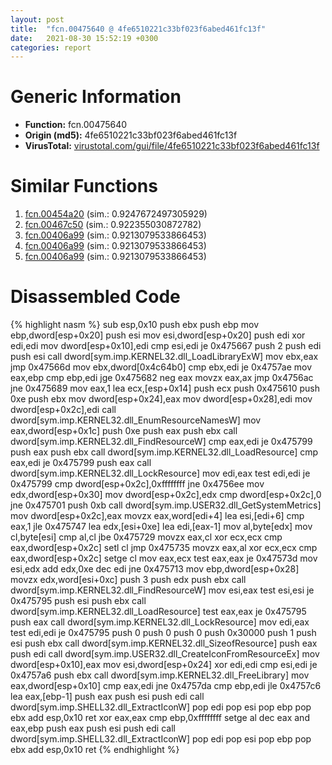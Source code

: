 ```yaml
---
layout: post
title:  "fcn.00475640 @ 4fe6510221c33bf023f6abed461fc13f"
date:   2021-08-30 15:52:19 +0300
categories: report
---
```


# Generic Information
- **Function:** fcn.00475640
- **Origin (md5):** 4fe6510221c33bf023f6abed461fc13f
- **VirusTotal:** [virustotal.com/gui/file/4fe6510221c33bf023f6abed461fc13f][virustotal_ref]



# Similar Functions

1. [fcn.00454a20][similar_1_ref] (sim.: 0.9247672497305929)
2. [fcn.00467c50][similar_2_ref] (sim.: 0.922355030872782)
3. [fcn.00406a99][similar_3_ref] (sim.: 0.9213079533866453)
4. [fcn.00406a99][similar_4_ref] (sim.: 0.9213079533866453)
5. [fcn.00406a99][similar_5_ref] (sim.: 0.9213079533866453)


# Disassembled Code

{% highlight nasm %}
sub esp,0x10
push ebx
push ebp
mov ebp,dword[esp+0x20]
push esi
mov esi,dword[esp+0x20]
push edi
xor edi,edi
mov dword[esp+0x10],edi
cmp esi,edi
je 0x475667
push 2
push edi
push esi
call dword[sym.imp.KERNEL32.dll_LoadLibraryExW]
mov ebx,eax
jmp 0x47566d
mov ebx,dword[0x4c64b0]
cmp ebx,edi
je 0x4757ae
mov eax,ebp
cmp ebp,edi
jge 0x475682
neg eax
movzx eax,ax
jmp 0x4756ac
jne 0x475689
mov eax,1
lea ecx,[esp+0x14]
push ecx
push 0x475610
push 0xe
push ebx
mov dword[esp+0x24],eax
mov dword[esp+0x28],edi
mov dword[esp+0x2c],edi
call dword[sym.imp.KERNEL32.dll_EnumResourceNamesW]
mov eax,dword[esp+0x1c]
push 0xe
push eax
push ebx
call dword[sym.imp.KERNEL32.dll_FindResourceW]
cmp eax,edi
je 0x475799
push eax
push ebx
call dword[sym.imp.KERNEL32.dll_LoadResource]
cmp eax,edi
je 0x475799
push eax
call dword[sym.imp.KERNEL32.dll_LockResource]
mov edi,eax
test edi,edi
je 0x475799
cmp dword[esp+0x2c],0xffffffff
jne 0x4756ee
mov edx,dword[esp+0x30]
mov dword[esp+0x2c],edx
cmp dword[esp+0x2c],0
jne 0x475701
push 0xb
call dword[sym.imp.USER32.dll_GetSystemMetrics]
mov dword[esp+0x2c],eax
movzx eax,word[edi+4]
lea esi,[edi+6]
cmp eax,1
jle 0x475747
lea edx,[esi+0xe]
lea edi,[eax-1]
mov al,byte[edx]
mov cl,byte[esi]
cmp al,cl
jbe 0x475729
movzx eax,cl
xor ecx,ecx
cmp eax,dword[esp+0x2c]
setl cl
jmp 0x475735
movzx eax,al
xor ecx,ecx
cmp eax,dword[esp+0x2c]
setge cl
mov eax,ecx
test eax,eax
je 0x47573d
mov esi,edx
add edx,0xe
dec edi
jne 0x475713
mov ebp,dword[esp+0x28]
movzx edx,word[esi+0xc]
push 3
push edx
push ebx
call dword[sym.imp.KERNEL32.dll_FindResourceW]
mov esi,eax
test esi,esi
je 0x475795
push esi
push ebx
call dword[sym.imp.KERNEL32.dll_LoadResource]
test eax,eax
je 0x475795
push eax
call dword[sym.imp.KERNEL32.dll_LockResource]
mov edi,eax
test edi,edi
je 0x475795
push 0
push 0
push 0
push 0x30000
push 1
push esi
push ebx
call dword[sym.imp.KERNEL32.dll_SizeofResource]
push eax
push edi
call dword[sym.imp.USER32.dll_CreateIconFromResourceEx]
mov dword[esp+0x10],eax
mov esi,dword[esp+0x24]
xor edi,edi
cmp esi,edi
je 0x4757a6
push ebx
call dword[sym.imp.KERNEL32.dll_FreeLibrary]
mov eax,dword[esp+0x10]
cmp eax,edi
jne 0x4757da
cmp ebp,edi
jle 0x4757c6
lea eax,[ebp-1]
push eax
push esi
push edi
call dword[sym.imp.SHELL32.dll_ExtractIconW]
pop edi
pop esi
pop ebp
pop ebx
add esp,0x10
ret 
xor eax,eax
cmp ebp,0xffffffff
setge al
dec eax
and eax,ebp
push eax
push esi
push edi
call dword[sym.imp.SHELL32.dll_ExtractIconW]
pop edi
pop esi
pop ebp
pop ebx
add esp,0x10
ret 
{% endhighlight %}


[similar_1_ref]: /report/fcn.00454a20@4fe6510221c33bf023f6abed461fc13f
[similar_2_ref]: /report/fcn.00467c50@4fe6510221c33bf023f6abed461fc13f
[similar_3_ref]: /report/fcn.00406a99@59b1876779e3211327c1a96e7e2c12c4
[similar_4_ref]: /report/fcn.00406a99@e7f0482c425f7bc9cd320f60c1cfa28c
[similar_5_ref]: /report/fcn.00406a99@fc08a944a357dc216338592f13f65b60
[virustotal_ref]: https://www.virustotal.com/gui/file/4fe6510221c33bf023f6abed461fc13f
